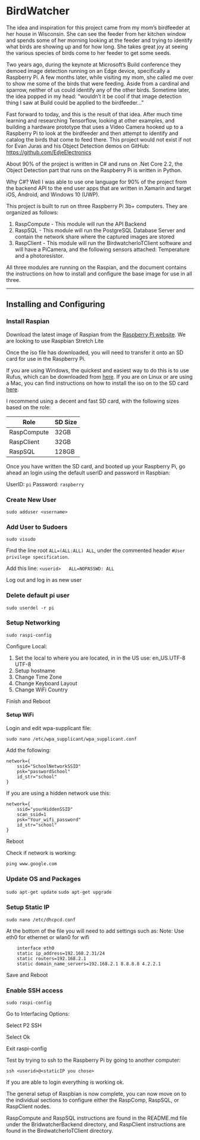 # BirdWatcher

The idea and inspiration for this project came from my mom’s birdfeeder at her house in Wisconsin.  She can see the feeder from her kitchen window and spends some of her morning looking at the feeder and trying to identify what birds are showing up and for how long.  She takes great joy at seeing the various species of birds come to her feeder to get some seeds.

Two years ago, during the keynote at Microsoft’s Build conference they demoed image detection running on an Edge device, specifically a Raspberry Pi.  A few months later, while visiting my mom, she called me over to show me some of the birds that were feeding.  Aside from a cardinal and sparrow, neither of us could identify any of the other birds.  Sometime later, the idea popped in my head: “wouldn’t it be cool if that image detection thing I saw at Build could be applied to the birdfeeder…”

Fast forward to today, and this is the result of that idea.  After much time learning and researching Tensorflow, looking at other examples, and building a hardware prototype that uses a Video Camera hooked up to a Raspberry Pi to look at the birdfeeder and then attempt to identify and catalog the birds that come to feed there.  This project would not exist if not for Evan Juras and his Object Detection demos on GitHub: https://github.com/EdjeElectronics

About 90% of the project is written in C# and runs on .Net Core 2.2, the Object Detection part that runs on the Raspberry Pi is written in Python.  

Why C#? Well I was able to use one language for 90% of the project from the backend API to the end user apps that are written in Xamarin and target iOS, Android, and Windows 10 (UWP).

This project is built to run on three Raspberry Pi 3b+ computers.  They are organized as follows:

1. RaspCompute - This module will run the API Backend
2. RaspSQL - This module will run the PostgreSQL Database Server and contain the network share where the captured images are stored
3. RaspClient - This module will run the BirdwatcherIoTClient software and will have a PiCamera, and the following sensors attached: Temperature and a photoresistor.

All three modules are running on the Raspian, and the document contains the instructions on how to install and configure the base image for use in all three.

---

## Installing and Configuring

### Install Raspian

Download the latest image of Raspian from the [Raspberry Pi website](https://www.raspberrypi.org/downloads/raspbian/).
We are looking to use Raspbian Stretch Lite

Once the iso file has downloaded, you will need to transfer it onto an SD card for use in the Raspberry Pi.

If you are using Windows, the quickest and easiest way to do this is to use Rufus, which can be downloaded from [here](https://rufus.ie/).
If you are on Linux or are using a Mac, you can find instructions on how to install the iso on to the SD card [here](https://www.raspberrypi.org/documentation/installation/installing-images/README.md).

I recommend using a decent and fast SD card, with the following sizes based on the role:

Role|SD Size
---|---
RaspCompute|32GB
RaspClient|32GB
RaspSQL|128GB

Once you have written the SD card, and booted up your Raspberry Pi, go ahead an login using the default userID and password in Raspbian:

UserID: `pi`
Password: `raspberry`

### Create New User

`sudo adduser <username>`

### Add User to Sudoers

`sudo visudo`

Find the line root    `ALL=(ALL:ALL) ALL`, under the commented header `#User privilege specification`.

Add this line: `<userid>   ALL=NOPASSWD: ALL`

Log out and log in as new user

### Delete default pi user

`sudo userdel -r pi`

### Setup Networking

`sudo raspi-config`

Configure Local:

1. Set the local to where you are located, in in the US use: en_US.UTF-8 UTF-8
2. Setup hostname
3. Change Time Zone
4. Change Keyboard Layout
5. Change WiFi Country

Finish and Reboot

#### Setup WiFi

Login and edit  wpa-supplicant file:

`sudo nano /etc/wpa_supplicant/wpa_supplicant.conf`

Add the following:

```
network={
    ssid="SchoolNetworkSSID"
    psk="passwordSchool"
    id_str="school"
}
```

If you are using a hidden network use this:

```
network={
    ssid="yourHiddenSSID"
    scan_ssid=1
    psk="Your_wifi_password"
    id_str="school"
}
```

Reboot

Check if network is working:

`ping www.google.com`

### Update OS and Packages

`sudo apt-get update`
`sudo apt-get upgrade`

### Setup Static IP

`sudo nano /etc/dhcpcd.conf`

At the bottom of the file you will need to add settings such as:
Note: Use eth0 for ethernet or wlan0 for wifi

```
	interface eth0
	static ip_address=192.168.2.31/24
	static routers=192.168.2.1
	static domain_name_servers=192.168.2.1 8.8.8.8 4.2.2.1
```

Save and Reboot
	
### Enable SSH access

`sudo raspi-config`

Go to Interfacing Options:

Select P2 SSH

Select Ok

Exit raspi-config

Test by trying to ssh to the Raspberry Pi by going to another computer:

`ssh <userid>@<staticIP you chose>`

If you are able to login everything is working ok.

The general setup of Raspbian is now complete, you can now move on to the individual sections to configure either the RaspComp, RaspSQL, or RaspClient nodes.

RaspCompute and RaspSQL instructions are found in the README.md file under the BridwatcherBackend directory, and RaspClient instructions are found in the BirdwatcherIoTClient directory.
